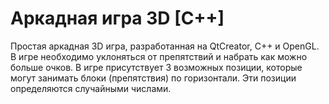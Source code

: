 # Аркадная игра 3D [C++]

Простая аркадная 3D игра, разработанная на QtCreator, C++ и OpenGL. В игре необходимо уклоняться от препятствий и набрать как можно больше очков.
В игре присутствует 3 возможных позиции, которые могут занимать блоки (препятствия) по горизонтали. Эти позиции определяются случайными числами.
